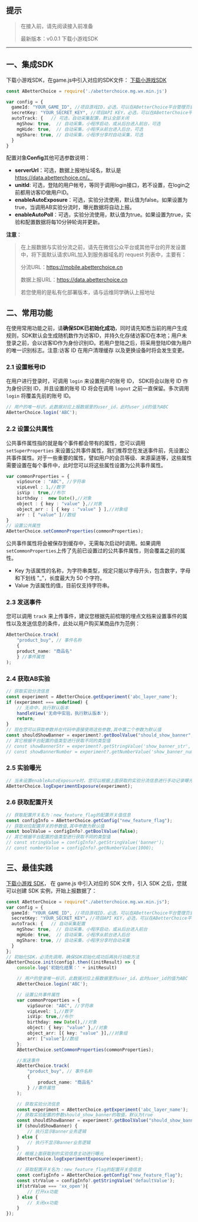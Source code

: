 ## 提示

> 在接入前，请先阅读接入前准备
>
> 最新版本：v0.0.1 下载小游戏SDK

------

## 一、集成SDK

下载小游戏SDK，在game.js中引入对应的SDK文件：
[下载小游戏SDK](https://github.com/ABetterChoice/mp-sdk/archive/refs/heads/master.zip)

```typescript
const ABetterChoice = require('./abetterchoice.mg.wx.min.js')
```

```typescript
var config = {
  gameId: "YOUR_GAME_ID", //项目游戏ID，必选，可以在ABetterChoice平台管理页查看
  secretKey: "YOUR_SECRET_KEY", //项目API KEY，必选，可以在ABetterChoice平台管理页查看
  autoTrack: {   // 可选，自动采集配置，默认全部关闭
    mgShow: true,  // 自动采集，小程序启动，或从后台进入前台，可选
    mgHide: true,  // 自动采集，小程序从前台进入后台，可选
    mgShare: true, // 自动采集，小程序分享时自动采集，可选
  }
}
```

配置对象**Config**其他可选参数说明：

- **serverUrl**：可选，数据上报地址域名，默认是 https://data.abetterchoice.cn/。
- **unitId**: 可选，登陆的用户帐号，等同于调用login接口，若不设置，在login之前都用访客ID做用户ID。
- **enableAutoExposure**：可选，实验分流使用，默认值为false。如果设置为true，当调用AB实验分流时，曝光数据将自动上报。
- **enableAutoPoll**：可选，实验分流使用，默认值为true。如果设置为true，实验和配置数据将每10分钟轮询并更新。

**注意**：

> 在上报数据与实验分流之前，请先在微信公众平台或其他平台的开发设置中，将下面默认请求URL加入到服务器域名的 request 列表中，主要有：
>
> 分流URL：https://mobile.abetterchoice.cn
>
> 数据上报URL：https://data.abetterchoice.cn
>
> 若您使用的是私有化部署版本，请与运维同学确认上报地址

## 二、常用功能

在使用常用功能之前，请**确保SDK已初始化成功**，同时请先知悉当前的用户生成规则，SDK默认会生成随机数作为访客ID，并持久化存储访客ID在本地；用户未登录之前，会以访客ID作为身份识别ID。若用户登陆之后，将采用登陆ID做为用户的唯一识别标志。注意:访客 ID 在用户清理缓存 以及更换设备时将会发生变更。

### 2.1 设置帐号ID

在用户进行登录时，可调用 `login` 来设置用户的账号 ID， SDK将会以账号 ID 作为身份识别 ID，并且设置的账号 ID 将会在调用 `logout` 之前一直保留。多次调用 `login` 将覆盖先前的账号 ID。

```typescript
// 用户的唯一标识，此数据对应上报数据里的user_id，此时user_id的值为ABC
ABetterChoice.login('ABC');
```

### 2.2 设置公共属性

公共事件属性指的就是每个事件都会带有的属性，您可以调用 `setSuperProperties` 来设置公共事件属性，我们推荐您在发送事件前，先设置公共事件属性。对于一些重要的属性，譬如用户的会员等级、来源渠道等，这些属性需要设置在每个事件中，此时您可以将这些属性设置为公共事件属性。

```typescript
var commonProperties = {
    vipSource : "ABC", //字符串
    vipLevel : 1,//数字
    isVip : true,//布尔
    birthday :  new Date(),//对象
    object : { key : "value" },//对象
    object_arr : [ { key : "value" } ],//对象组
    arr : [ "value" ]//数组
}
// 设置公共属性
ABetterChoice.setCommonProperties(commonProperties);
```

公共事件属性将会被保存到缓存中，无需每次启动时调用。如果调用 `setCommonProperties`上传了先前已设置过的公共事件属性，则会覆盖之前的属性。

- Key 为该属性的名称，为字符串类型，规定只能以字母开头，包含数字，字母和下划线 "_"，长度最大为 50 个字符。
- Value 为该属性的值，目前仅支持字符串。

### 2.3 发送事件

您可以调用 `track` 来上传事件，建议您根据先前梳理的埋点文档来设置事件的属性以及发送信息的条件，此处以用户购买某商品作为范例：

```typescript
ABetterChoice.track(
    "product_buy", // 事件名称
    {
	product_name: "商品名"
    } //事件属性
);
```

### 2.4 获取AB实验

```typescript
// 获取实验分流信息
const experiment = ABetterChoice.getExperiment('abc_layer_name');
if (experiment === undefined) {
	// 无命中，执行默认版本
	handleView('无命中实验，执行默认版本');
	return;
}
// 现在您可以获取参数并在代码中直接使用这些参数,其中第二个参数为默认值
const shouldShowBanner = experiment?.getBoolValue("should_show_banner", true);
// 其它根据平台配置的值类型进行获取不同的类型值
// const showBannerStr = experiment?.getStringValue('show_banner_str', 'banner');
// const showBannerNumber = experiment?.getNumberValue('show_banner_number', 1000);
```

### 2.5 实验曝光

```typescript
// 当未设置enableAutoExposure时，您可以根据上面获取的实验分流信息进行手动记录曝光
ABetterChoice.logExperimentExposure(experiment);
```

### 2.6 获取配置开关

```typescript
// 获取配置开关名为：new_feature_flag的配置开关值信息
const configInfo = ABetterChoice.getConfig("new_feature_flag");
// 获取对应配置开关的参数值,其中参数为默认值
const boolValue = configInfo?.getBoolValue(false);
// 其它根据平台配置的值类型进行获取不同的类型值
// const stringValue = configInfo?.getStringValue('banner');
// const numberValue = configInfo?.getNumberValue(1000);
```

## 三、最佳实践

[下载小游戏 SDK]([https://raw.githubusercontent.com/ABetterChoice/mp-sdk/master/abetterchoice.mg.wx.min.js](https://github.com/ABetterChoice/mp-sdk/archive/refs/heads/master.zip))， 在 game.js 中引入对应的 SDK 文件，引入 SDK 之后，您就可以创建 SDK 实例，开始上报数据了：

```typescript
const ABetterChoice = require("./abetterchoice.mg.wx.min.js");
var config = {
  gameId: "YOUR_GAME_ID", //项目游戏ID，必选，可以在ABetterChoice平台管理页查看
  secretKey: "YOUR_SECRET_KEY"，//项目API KEY，必选，可以在ABetterChoice平台管理页查看
  autoTrack: {   // 自动采集配置
    mgShow: true,  // 自动采集，小程序启动，或从后台进入前台
  	mgHide: true,  // 自动采集，小程序从前台进入后台
  	mgShare: true, // 自动采集，小程序分享时自动采集
  }
};
// 初始化SDK，必须先调用，确保SDK初始化成功后再执行功能方法
ABetterChoice.init(config).then((initResult) => {
    console.log('初始化结果：' + initResult)

    // 用户的登录唯一标识，此数据对应上报数据里的user_id，此时user_id的值为ABC
    ABetterChoice.login('ABC');

    // 设置公共事件属性
    var commonProperties = {
        vipSource: "ABC", //字符串
        vipLevel: 1,//数字
        isVip: true,//布尔
        birthday: new Date(),//对象
        object: { key: "value" },//对象
        object_arr: [{ key: "value" }],//对象组
        arr: ["value"]//数组
    };
    ABetterChoice.setCommonProperties(commonProperties);

    //发送事件
    ABetterChoice.track(
        "product_buy", // 事件名称
        {
            product_name: "商品名"
        } //事件属性
    );

    // 获取实验分流信息
    const experiment = ABetterChoice.getExperiment('abc_layer_name');
    // 获取实验配置的参数should_show_banner的取值，默认为true
    const shouldShowBanner = experiment?.getBoolValue("should_show_banner", true);
    if (shouldShowBanner) {
        // 执行显示Banner业务逻辑
    } else {
        // 执行不显示Banner业务逻辑
    }
    // 根据上面获取到的实验信息主动进行曝光
    ABetterChoice.logExperimentExposure(experiment);

    // 获取配置开关名为：new_feature_flag的配置开关值信息
    const configInfo = ABetterChoice.getConfig("new_feature_flag");
    const strValue = configInfo?.getStringValue('defaultValue');
    if(strValue === 'xx_open'){
        // 打开xx功能
    } else {
        // 关闭xx功能
    }
});
```

